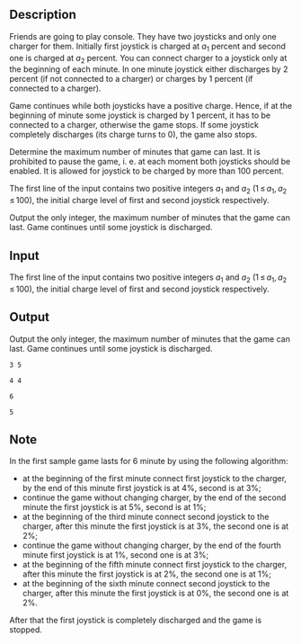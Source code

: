## Description

<div><p>Friends are going to play console. They have two joysticks and only one charger for them. Initially first joystick is charged at <span class="tex-span"><i>a</i><sub class="lower-index">1</sub></span> percent and second one is charged at <span class="tex-span"><i>a</i><sub class="lower-index">2</sub></span> percent. You can connect charger to a joystick only at the beginning of each minute. In one minute joystick either discharges by 2 percent (if not connected to a charger) or charges by 1 percent (if connected to a charger).</p><p>Game continues while both joysticks have a positive charge. Hence, if at the beginning of minute some joystick is charged by 1 percent, it has to be connected to a charger, otherwise the game stops. If some joystick completely discharges (its charge turns to 0), the game also stops.</p><p>Determine the maximum number of minutes that game can last. It is prohibited to pause the game, i. e. at each moment both joysticks should be enabled. It is allowed for joystick to be charged by <span class="tex-font-style-bf">more than <span class="tex-span">100</span> percent</span>.</p></div><div class="input-specification"><p>The first line of the input contains two positive integers <span class="tex-span"><i>a</i><sub class="lower-index">1</sub></span> and <span class="tex-span"><i>a</i><sub class="lower-index">2</sub></span> (<span class="tex-span">1 ≤ <i>a</i><sub class="lower-index">1</sub>, <i>a</i><sub class="lower-index">2</sub> ≤ 100</span>), the initial charge level of first and second joystick respectively.</p></div><div class="output-specification"><p>Output the only integer, the maximum number of minutes that the game can last. Game continues until some joystick is discharged.</p></div>

## Input

<p>The first line of the input contains two positive integers <span class="tex-span"><i>a</i><sub class="lower-index">1</sub></span> and <span class="tex-span"><i>a</i><sub class="lower-index">2</sub></span> (<span class="tex-span">1 ≤ <i>a</i><sub class="lower-index">1</sub>, <i>a</i><sub class="lower-index">2</sub> ≤ 100</span>), the initial charge level of first and second joystick respectively.</p>

## Output

<p>Output the only integer, the maximum number of minutes that the game can last. Game continues until some joystick is discharged.</p>





```input1
3 5

```




```input2
4 4

```




```output1
6

```




```output2
5

```



## Note

<p>In the first sample game lasts for 6 minute by using the following algorithm:</p><ul> <li> at the beginning of the first minute connect first joystick to the charger, by the end of this minute first joystick is at 4%, second is at 3%; </li><li> continue the game without changing charger, by the end of the second minute the first joystick is at 5%, second is at 1%; </li><li> at the beginning of the third minute connect second joystick to the charger, after this minute the first joystick is at 3%, the second one is at 2%; </li><li> continue the game without changing charger, by the end of the fourth minute first joystick is at 1%, second one is at 3%; </li><li> at the beginning of the fifth minute connect first joystick to the charger, after this minute the first joystick is at 2%, the second one is at 1%; </li><li> at the beginning of the sixth minute connect second joystick to the charger, after this minute the first joystick is at 0%, the second one is at 2%. </li></ul><p>After that the first joystick is completely discharged and the game is stopped.</p>

